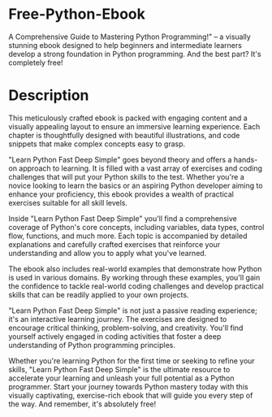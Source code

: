 # Free-Python-Ebook
A Comprehensive Guide to Mastering Python Programming!" – a visually stunning ebook designed to help beginners and intermediate learners develop a strong foundation in Python programming. And the best part? It's completely free!

# Description
This meticulously crafted ebook is packed with engaging content and a visually appealing layout to ensure an immersive learning experience. Each chapter is thoughtfully designed with beautiful illustrations, and code snippets that make complex concepts easy to grasp.

"Learn Python Fast Deep Simple" goes beyond theory and offers a hands-on approach to learning. It is filled with a vast array of exercises and coding challenges that will put your Python skills to the test. Whether you're a novice looking to learn the basics or an aspiring Python developer aiming to enhance your proficiency, this ebook provides a wealth of practical exercises suitable for all skill levels.

Inside "Learn Python Fast Deep Simple" you'll find a comprehensive coverage of Python's core concepts, including variables, data types, control flow, functions, and much more. Each topic is accompanied by detailed explanations and carefully crafted exercises that reinforce your understanding and allow you to apply what you've learned.

The ebook also includes real-world examples that demonstrate how Python is used in various domains. By working through these examples, you'll gain the confidence to tackle real-world coding challenges and develop practical skills that can be readily applied to your own projects.

"Learn Python Fast Deep Simple" is not just a passive reading experience; it's an interactive learning journey. The exercises are designed to encourage critical thinking, problem-solving, and creativity. You'll find yourself actively engaged in coding activities that foster a deep understanding of Python programming principles.

Whether you're learning Python for the first time or seeking to refine your skills, "Learn Python Fast Deep Simple" is the ultimate resource to accelerate your learning and unleash your full potential as a Python programmer. Start your journey towards Python mastery today with this visually captivating, exercise-rich ebook that will guide you every step of the way. And remember, it's absolutely free!
